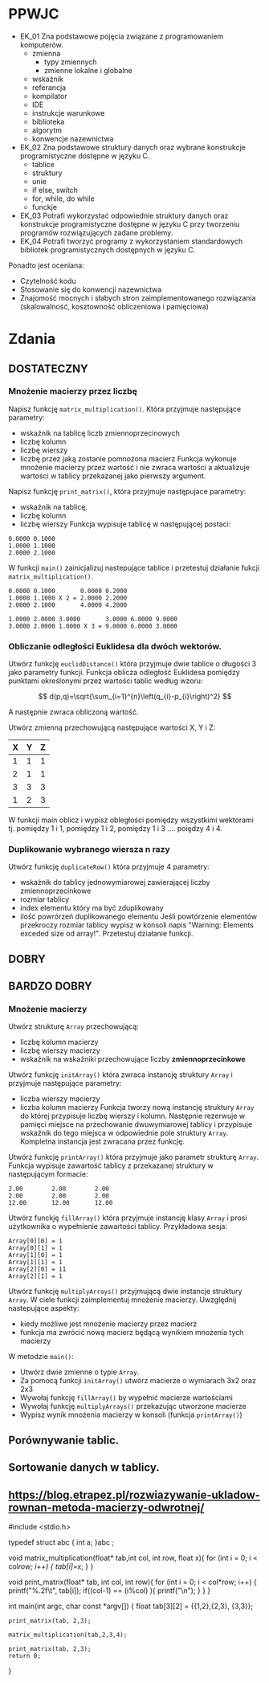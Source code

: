 # PPWJC

- EK_01 Zna podstawowe pojęcia związane z programowaniem 
komputerów. 
    - zmienna
        - typy zmiennych
        - zmienne lokalne i globalne
    - wskaźnik
    - referancja
    - kompilator
    - IDE
    - instrukcje warunkowe
    - biblioteka
    - algorytm
    - konwencje nazewnictwa
- EK_02 Zna podstawowe struktury danych oraz wybrane konstrukcje 
programistyczne dostępne w języku C.
    - tablice
    - struktury
    - unie
    - if else, switch
    - for, while, do while
    - funckje
- EK_03 Potrafi wykorzystać odpowiednie struktury danych oraz 
konstrukcje programistyczne dostępne w języku C przy 
tworzeniu programów rozwiązujących zadane problemy.
- EK_04 Potrafi tworzyć programy z wykorzystaniem standardowych 
bibliotek programistycznych dostępnych w języku C.

Ponadto jest oceniana:
- Czytelność kodu
- Stosowanie się do konwencji nazewnictwa
- Znajomość mocnych i słabych stron zaimplementowanego rozwiązania (skalowalność, kosztowność obliczeniowa i pamięciowa)

# Zdania

## DOSTATECZNY

### Mnożenie macierzy przez liczbę
Napisz funkcję `matrix_multiplication()`. Która przyjmuje następujące parametry:
- wskaźnik na tablicę liczb zmiennoprzecinowych
- liczbę kolumn
- liczbę wierszy
- liczbę przez jaką zostanie pomnożona macierz
Funkcja wykonuje mnożenie macierzy przez wartość i nie zwraca wartości a aktualizuje wartości w tablicy przekazanej jako pierwszy argument. 

Napisz funkcję `print_matrix()`, która przyjmuje następujace parametry:
- wskaźnik na tablicę.
- liczbę kolumn
- liczbę wierszy
Funkcja wypisuje tablicę w następującej postaci:

```Terminal
0.0000 0.1000
1.0000 1.1000
2.0000 2.1000
```

W funkcji `main()` zainicjalizuj nastepujące tablice i przetestuj działanie fukcji `matrix_multiplication()`.

```terminal
0.0000 0.1000       0.0000 0.2000 
1.0000 1.1000 X 2 = 2.0000 2.2000
2.0000 2.1000       4.0000 4.2000
```

```terminal
1.0000 2.0000 3.0000       3.0000 6.0000 9.0000
3.0000 2.0000 1.0000 X 3 = 9.0000 6.0000 3.0000
```


### Obliczanie odległości Euklidesa dla dwóch wektorów.

Utwórz funkcję `euclidDistance()` która przyjmuje dwie tablice o długości 3 jako parametry funkcji. Funkcja oblicza odległość Euklidesa pomiędzy punktami określonymi przez wartości tablic według wzoru:

$$
d(p,q)=\sqrt{\sum_{i=1}^{n}\left(q_{i}-p_{i}\right)^2} 
$$

A następnie zwraca obliczoną wartość.

Utwórz zmienną przechowującą następujące wartości X, Y i Z:

| X | Y | Z |
|---|---|---|
| 1 | 1 | 1 |
| 2 | 1 | 1 |
| 3 | 3 | 3 |
| 1 | 2 | 3 |

W funkcji main oblicz i wypisz obległości pomiędzy wszystkimi wektorami tj. pomiędzy 1 i 1, pomiędzy 1 i 2, pomiędzy 1 i 3 .... poiędzy 4 i 4.


### Duplikowanie wybranego wiersza n razy

Utwórz funkcję `duplicateRow()` która przyjmuje 4 parametry:
- wskaźnik do tablicy jednowymiarowej zawierającej liczby zmiennoprzecinkowe
- rozmiar tablicy
- index elementu który ma być zduplikowany
- ilość powrórzeń duplikowanego elementu
Jeśli powtórzenie elementów przekroczy rozmiar tablicy wypisz w konsoli napis "Warning: Elements exceded size od array!".
Przetestuj działanie funkcji.

## DOBRY




## BARDZO DOBRY

### Mnożenie macierzy

Utwórz strukturę `Array` przechowującą:
- liczbę kolumn macierzy
- liczbę wierszy macierzy
- wskaźnik na wskaźniki przechowujące liczby **zmiennoprzecinkowe**

Utwórz funkcję `initArray()` która zwraca instancję struktury `Array` i przyjmuje następujące parametry:
- liczba wierszy macierzy
- liczba kolumn macierzy
Funkcja tworzy nową instancję struktury `Array` do której przypisuje liczbę wierszy i kolumn.
Następnie rezerwuje w pamięci miejsce na przechowanie dwuwymiarowej tablicy i przypisuje wskaźnik do tego miejsca w odpowiednie pole struktury `Array`.
Kompletna instancja jest zwracana przez funkcję.

Utwórz funkcję `printArray()` która przyjmuje jako parametr strukturę `Array`.
Funkcja wypisuje zawartość tablicy z przekazanej struktury w następującym formacie:

```terminal
2.00        2.00        2.00
2.00        2.00        2.00
12.00       12.00       12.00
```

Utwórz funckję `fillArray()` która przyjmuje instancję klasy `Array` i prosi użytkownika o wypełnienie zawartości tablicy.
Przykładowa sesja:
```terminal
Array[0][0] = 1
Array[0][1] = 1
Array[1][0] = 1
Array[1][1] = 1
Array[2][0] = 11
Array[2][1] = 1
```

Utwórz funkcję `multiplyArrays()` przyjmującą dwie instancje struktury `Array`. W ciele funkcji zaimplementuj mnożenie macierzy. Uwzględnij nastepujące aspekty:
- kiedy możliwe jest mnożenie macierzy przez macierz
- funkcja ma zwrócić nową macierz będącą wynikiem mnożenia tych macierzy

W metodzie `main()`:
- Utwórz dwie zmienne o typie `Array`.
- Za pomocą funkcji `initArray()` utwórz macierze o wymiarach 3x2 oraz 2x3
- Wywołaj funkcję `fillArray()` by wypełnić macierze wartościami
- Wywołaj funkcję `multiplyArrays()` przekazując utworzone macierze
- Wypisz wynik mnożenia macierzy w konsoli (funkcja `printArray()`)

## Porównywanie tablic.

## Sortowanie danych w tablicy.

## https://blog.etrapez.pl/rozwiazywanie-ukladow-rownan-metoda-macierzy-odwrotnej/



#include <stdio.h>



typedef struct abc
{
    int a;
}abc ;


void matrix_multiplication(float* tab,int col, int row, float x){
     for (int i = 0; i < col*row; i++)
    {
        tab[i]*=x;
    }
}

void print_matrix(float* tab, int col, int row){
    for (int i = 0; i < col*row; i++)
    {
        printf("%.2f\t", tab[i]);
        if((col-1) == (i%col) ){
            printf("\n");
        }
    }
}

int main(int argc, char const *argv[])
{
    float tab[3][2] = {{1,2},{2,3}, {3,3}};

    print_matrix(tab, 2,3);

    matrix_multiplication(tab,2,3,4);

    print_matrix(tab, 2,3);
    return 0;
}
